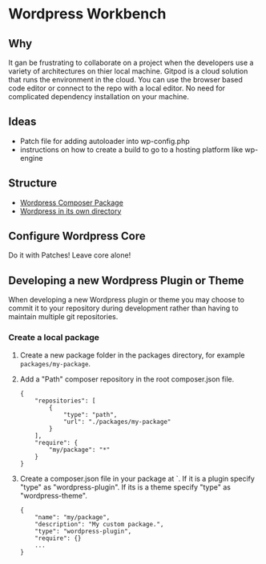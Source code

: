 # Wordpress Workbench

## Why 

It gan be frustrating to collaborate on a project when the developers use a variety of architectures on thier local machine. Gitpod is a cloud solution that runs the environment in the cloud. You can use the browser based code editor or connect to the repo with a local editor. No need for complicated dependency installation on your machine.

## Ideas

* Patch file for adding autoloader into wp-config.php
* instructions on how to create a build to go to a hosting platform like wp-engine


## Structure 

* [Wordpress Composer Package](https://github.com/roots/wordpress-no-content)
* [Wordpress in its own directory](https://wordpress.org/support/article/giving-wordpress-its-own-directory/)

## Configure Wordpress Core

Do it with Patches! Leave core alone!


## Developing a new Wordpress Plugin or Theme

When developing a new Wordpress plugin or theme you may choose to commit it to your repository during development rather than having to maintain multiple git repositories. 

### Create a local package

1. Create a new package folder in the packages directory, for example `packages/my-package`.

2. Add a "Path" composer repository in the root composer.json file. 

    ```
    {
        "repositories": [
            {
                "type": "path",
                "url": "./packages/my-package"
            }
        ],
        "require": {
            "my/package": "*"
        }
    }
    ```

3. Create a composer.json file in your package at `. If it is a plugin specify "type" as "wordpress-plugin". If its is a theme specify "type" as "wordpress-theme".

    ```
    {
        "name": "my/package",
        "description": "My custom package.",
        "type": "wordpress-plugin",
        "require": {}
        ...
    }
    ```